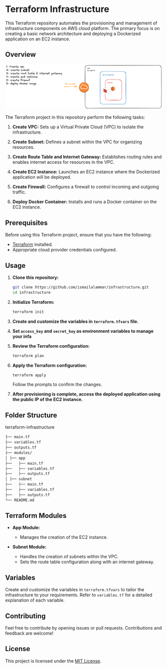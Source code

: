 # Terraform Infrastructure

This Terraform repository automates the provisioning and management of infrastructure components on AWS cloud platform. The primary focus is on creating a basic network architecture and deploying a Dockerized application on an EC2 instance.

## Overview

![alt text](/.github/static/app.png "flow")

The Terraform project in this repository perform the following tasks:

1. **Create VPC:** Sets up a Virtual Private Cloud (VPC) to isolate the infrastructure.

2. **Create Subnet:** Defines a subnet within the VPC for organizing resources.

3. **Create Route Table and Internet Gateway:** Establishes routing rules and enables internet access for resources in the VPC.

4. **Create EC2 Instance:** Launches an EC2 instance where the Dockerized application will be deployed.

5. **Create Firewall:** Configures a firewall to control incoming and outgoing traffic.

6. **Deploy Docker Container:** Installs and runs a Docker container on the EC2 instance.

## Prerequisites

Before using this Terraform project, ensure that you have the following:

- [Terraform](https://www.terraform.io/downloads.html) installed.
- Appropriate cloud provider credentials configured.

## Usage

1. **Clone this repository:**

    ```bash
    git clone https://github.com/ismailalammar/infrastructure.git
    cd infrastructure
    ```

2. **Initialize Terraform:**

    ```bash
    terraform init
    ```

3. **Create and customize the variables in `terraform.tfvars` file.**

4. **Set `access_key` and `secret_key` as environment variables to manage your infa**

5. **Review the Terraform configuration:**
    ```bash
    terraform plan
    ```

6. **Apply the Terraform configuration:**

    ```bash
    terraform apply
    ```

    Follow the prompts to confirm the changes.

7. **After provisioning is complete, access the deployed application using the public IP of the EC2 instance.**

## Folder Structure

terraform-infrastructure
```bash 
├── main.tf
├── variables.tf
├── outputs.tf
├── modules/
│ ├── app
├──   ├── main.tf
├──   ├── variables.tf
├──   ├── outputs.tf
│ ├── subnet
├──   ├── main.tf
├──   ├── variables.tf
├──   ├── outputs.tf
└── README.md
```


## Terraform Modules

- **App Module:**
  - Manages the creation of the EC2 instance.

- **Subnet Module:**
  - Handles the creation of subnets within the VPC.
  - Sets the route table configuration along with an internet gateway.



## Variables

Create and customize the variables in `terraform.tfvars` to tailor the infrastructure to your requirements. Refer to `variables.tf` for a detailed explanation of each variable.


## Contributing

Feel free to contribute by opening issues or pull requests. Contributions and feedback are welcome!

## License

This project is licensed under the [MIT License](LICENSE).

